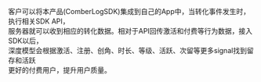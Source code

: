 客户可以将本产品(ComberLogSDK)集成到自己的App中，当转化事件发生时，执行相关SDK API，<br/> 
服务器就可以收到相应的转化数据。相对于API回传激活和付费等行为数据，接入SDK以后，<br/> 
深度模型会根据激活、注册、创角、时长、等级、活跃、次留等更多signal找到留存和活跃<br/> 
更好的付费用户，提升用户质量。<br/> 